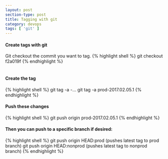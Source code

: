 ```yaml
---
layout: post
section-type: post
title: Tagging with git
category: devops
tags: [ 'git' ]
---
```


#### Create tags with git

Git checkout the commit you want to tag. 
{% highlight shell %} 
git checkout f2a019f
{% endhighlight %}  
<br>

#### Create the tag
{% highlight shell %}
git tag -a <environment>-<year>.<month>.<day>.<number of tags this day>
git tag -a prod-2017.02.05.1
{% endhighlight %}
<br>

#### Push these changes

{% highlight shell %}
git push origin prod-2017.02.05.1
{% endhighlight %}
<br>

#### Then you can push to a specific branch if desired:

{% highlight shell %}
git push origin HEAD:prod  (pushes latest tag to prod branch)
git push origin HEAD:nonprod (pushes latest tag to nonprod branch)
{% endhighlight %}
<br>
